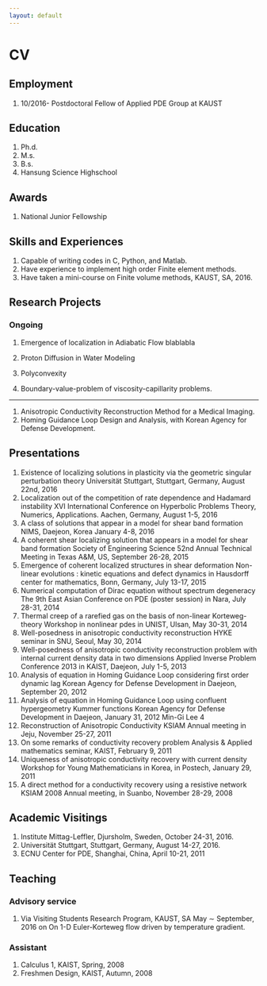 ```yaml
---
layout: default
---
```


# CV

## Employment
1. 10/2016- Postdoctoral Fellow of Applied PDE Group at KAUST


## Education
1. Ph.d.
1. M.s.
1. B.s.
1. Hansung Science Highschool

## Awards
1. National Junior Fellowship

## Skills and Experiences
1. Capable of writing codes in C, Python, and Matlab.
1. Have experience to implement high order Finite element methods.
1. Have taken a mini-course on Finite volume methods, KAUST, SA, 2016.

## Research Projects

### Ongoing
1. Emergence of localization in Adiabatic Flow
blablabla

1. Proton Diffusion in Water Modeling

1. Polyconvexity

1. Boundary-value-problem of viscosity-capillarity problems.

---
1. Anisotropic Conductivity Reconstruction Method for a Medical Imaging.
1. Homing Guidance Loop Design and Analysis, with Korean Agency for Defense Development.

## Presentations
1. Existence of localizing solutions in plasticity via the geometric singular perturbation theory
Universität Stuttgart, Stuttgart, Germany, August 22nd, 2016
1. Localization out of the competition of rate dependence and Hadamard instability
XVI International Conference on Hyperbolic Problems Theory, Numerics, Applications. Aachen,
Germany, August 1-5, 2016
1. A class of solutions that appear in a model for shear band formation
NIMS, Daejeon, Korea January 4-8, 2016
1. A coherent shear localizing solution that appears in a model for shear band formation
Society of Engineering Science 52nd Annual Technical Meeting in Texas A&M, US, September 26-28,
2015
1. Emergence of coherent localized structures in shear deformation
Non-linear evolutions : kinetic equations and defect dynamics in Hausdorff center for mathematics,
Bonn, Germany, July 13-17, 2015
1. Numerical computation of Dirac equation without spectrum degeneracy
The 9th East Asian Conference on PDE (poster session) in Nara, July 28-31, 2014
1. Thermal creep of a rarefied gas on the basis of non-linear Korteweg-theory
Workshop in nonlinear pdes in UNIST, Ulsan, May 30-31, 2014
1. Well-posedness in anisotropic conductivity reconstruction
HYKE seminar in SNU, Seoul, May 30, 2014
1. Well-posedness of anisotropic conductivity reconstruction problem with internal current density data in
two dimensions
Applied Inverse Problem Conference 2013 in KAIST, Daejeon, July 1-5, 2013
1. Analysis of equation in Homing Guidance Loop considering first order dynamic lag
Korean Agency for Defense Development in Daejeon, September 20, 2012
1. Analysis of equation in Homing Guidance Loop using confluent hypergeometry Kummer functions
Korean Agency for Defense Development in Daejeon, January 31, 2012
Min-Gi Lee 4
1. Reconstruction of Anisotropic Conductivity
KSIAM Annual meeting in Jeju, November 25-27, 2011
1. On some remarks of conductivity recovery problem
Analysis & Applied mathematics seminar, KAIST, February 9, 2011
1. Uniqueness of anisotropic conductivity recovery with current density
Workshop for Young Mathematicians in Korea, in Postech, January 29, 2011
1. A direct method for a conductivity recovery using a resistive network
KSIAM 2008 Annual meeting, in Suanbo, November 28-29, 2008

## Academic Visitings
1. Institute Mittag-Leffler, Djursholm, Sweden, October 24-31, 2016.
1. Universität Stuttgart, Stuttgart, Germany, August 14-27, 2016.
1. ECNU Center for PDE, Shanghai, China, April 10-21, 2011

## Teaching

### Advisory service
1. Via Visiting Students Research Program, KAUST, SA May ∼ September, 2016 on On 1-D Euler-Korteweg
flow driven by temperature gradient.

### Assistant
1. Calculus 1, KAIST, Spring, 2008
1. Freshmen Design, KAIST, Autumn, 2008

